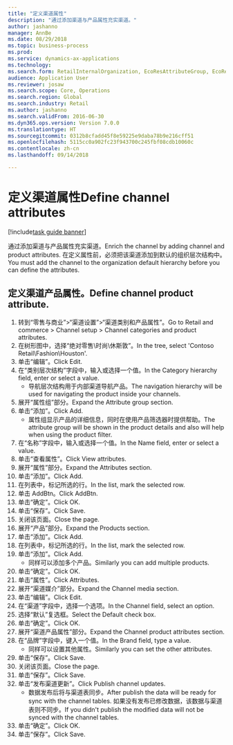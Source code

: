 ```yaml
--- 
title: "定义渠道属性"
description: "通过添加渠道与产品属性充实渠道。"
author: jashanno
manager: AnnBe
ms.date: 08/29/2018
ms.topic: business-process
ms.prod: 
ms.service: dynamics-ax-applications
ms.technology: 
ms.search.form: RetailInternalOrganization, EcoResAttributeGroup, EcoResAttributeGroupAttribute, RetailAddChannelItems, RetailCatalogProductAttributeValue, RetailMedia
audience: Application User
ms.reviewer: josaw
ms.search.scope: Core, Operations
ms.search.region: Global
ms.search.industry: Retail
ms.author: jashanno
ms.search.validFrom: 2016-06-30
ms.dyn365.ops.version: Version 7.0.0
ms.translationtype: HT
ms.sourcegitcommit: 0312b8cfadd45f8e59225e9daba78b9e216cff51
ms.openlocfilehash: 5115cc0a902fc23f943700c245fbf08cdb10060c
ms.contentlocale: zh-cn
ms.lasthandoff: 09/14/2018

---
```

# <a name="define-channel-attributes"></a><span data-ttu-id="1c15a-103">定义渠道属性</span><span class="sxs-lookup"><span data-stu-id="1c15a-103">Define channel attributes</span></span>

[!include[task guide banner](../includes/task-guide-banner.md)]

<span data-ttu-id="1c15a-104">通过添加渠道与产品属性充实渠道。</span><span class="sxs-lookup"><span data-stu-id="1c15a-104">Enrich the channel by adding channel and product attributes.</span></span> <span data-ttu-id="1c15a-105">在定义属性前，必须把该渠道添加到默认的组织层次结构中。</span><span class="sxs-lookup"><span data-stu-id="1c15a-105">You must add the channel to the organization default hierarchy before you can define the attributes.</span></span>


## <a name="define-channel-product-attribute"></a><span data-ttu-id="1c15a-106">定义渠道产品属性。</span><span class="sxs-lookup"><span data-stu-id="1c15a-106">Define channel product attribute.</span></span>
1. <span data-ttu-id="1c15a-107">转到“零售与商业”>“渠道设置”>“渠道类别和产品属性”。</span><span class="sxs-lookup"><span data-stu-id="1c15a-107">Go to Retail and commerce > Channel setup > Channel categories and product attributes.</span></span>
2. <span data-ttu-id="1c15a-108">在树形图中，选择“绝对零售\时尚\休斯敦”。</span><span class="sxs-lookup"><span data-stu-id="1c15a-108">In the tree, select 'Contoso Retail\Fashion\Houston'.</span></span>
3. <span data-ttu-id="1c15a-109">单击“编辑”。</span><span class="sxs-lookup"><span data-stu-id="1c15a-109">Click Edit.</span></span>
4. <span data-ttu-id="1c15a-110">在“类别层次结构”字段中，输入或选择一个值。</span><span class="sxs-lookup"><span data-stu-id="1c15a-110">In the Category hierarchy field, enter or select a value.</span></span>
    * <span data-ttu-id="1c15a-111">导航层次结构用于内部渠道导航产品。</span><span class="sxs-lookup"><span data-stu-id="1c15a-111">The navigation hierarchy will be used for navigating the product inside your channels.</span></span>  
5. <span data-ttu-id="1c15a-112">展开“属性组”部分。</span><span class="sxs-lookup"><span data-stu-id="1c15a-112">Expand the Attribute group section.</span></span>
6. <span data-ttu-id="1c15a-113">单击“添加”。</span><span class="sxs-lookup"><span data-stu-id="1c15a-113">Click Add.</span></span>
    * <span data-ttu-id="1c15a-114">属性组显示产品的详细信息，同时在使用产品筛选器时提供帮助。</span><span class="sxs-lookup"><span data-stu-id="1c15a-114">The attribute group will be shown in the product details and also will help when using the product filter.</span></span>  
7. <span data-ttu-id="1c15a-115">在“名称”字段中，输入或选择一个值。</span><span class="sxs-lookup"><span data-stu-id="1c15a-115">In the Name field, enter or select a value.</span></span>
8. <span data-ttu-id="1c15a-116">单击“查看属性”。</span><span class="sxs-lookup"><span data-stu-id="1c15a-116">Click View attributes.</span></span>
9. <span data-ttu-id="1c15a-117">展开“属性”部分。</span><span class="sxs-lookup"><span data-stu-id="1c15a-117">Expand the Attributes section.</span></span>
10. <span data-ttu-id="1c15a-118">单击“添加”。</span><span class="sxs-lookup"><span data-stu-id="1c15a-118">Click Add.</span></span>
11. <span data-ttu-id="1c15a-119">在列表中，标记所选的行。</span><span class="sxs-lookup"><span data-stu-id="1c15a-119">In the list, mark the selected row.</span></span>
12. <span data-ttu-id="1c15a-120">单击 AddBtn。</span><span class="sxs-lookup"><span data-stu-id="1c15a-120">Click AddBtn.</span></span>
13. <span data-ttu-id="1c15a-121">单击“确定”。</span><span class="sxs-lookup"><span data-stu-id="1c15a-121">Click OK.</span></span>
14. <span data-ttu-id="1c15a-122">单击“保存”。</span><span class="sxs-lookup"><span data-stu-id="1c15a-122">Click Save.</span></span>
15. <span data-ttu-id="1c15a-123">关闭该页面。</span><span class="sxs-lookup"><span data-stu-id="1c15a-123">Close the page.</span></span>
16. <span data-ttu-id="1c15a-124">展开“产品”部分。</span><span class="sxs-lookup"><span data-stu-id="1c15a-124">Expand the Products section.</span></span>
17. <span data-ttu-id="1c15a-125">单击“添加”。</span><span class="sxs-lookup"><span data-stu-id="1c15a-125">Click Add.</span></span>
18. <span data-ttu-id="1c15a-126">在列表中，标记所选的行。</span><span class="sxs-lookup"><span data-stu-id="1c15a-126">In the list, mark the selected row.</span></span>
19. <span data-ttu-id="1c15a-127">单击“添加”。</span><span class="sxs-lookup"><span data-stu-id="1c15a-127">Click Add.</span></span>
    * <span data-ttu-id="1c15a-128">同样可以添加多个产品。</span><span class="sxs-lookup"><span data-stu-id="1c15a-128">Similarly you can add multiple products.</span></span>  
20. <span data-ttu-id="1c15a-129">单击“确定”。</span><span class="sxs-lookup"><span data-stu-id="1c15a-129">Click OK.</span></span>
21. <span data-ttu-id="1c15a-130">单击“属性”。</span><span class="sxs-lookup"><span data-stu-id="1c15a-130">Click Attributes.</span></span>
22. <span data-ttu-id="1c15a-131">展开“渠道媒介”部分。</span><span class="sxs-lookup"><span data-stu-id="1c15a-131">Expand the Channel media section.</span></span>
23. <span data-ttu-id="1c15a-132">单击“编辑”。</span><span class="sxs-lookup"><span data-stu-id="1c15a-132">Click Edit.</span></span>
24. <span data-ttu-id="1c15a-133">在“渠道”字段中，选择一个选项。</span><span class="sxs-lookup"><span data-stu-id="1c15a-133">In the Channel field, select an option.</span></span>
25. <span data-ttu-id="1c15a-134">选择“默认”复选框。</span><span class="sxs-lookup"><span data-stu-id="1c15a-134">Select the Default check box.</span></span>
26. <span data-ttu-id="1c15a-135">单击“确定”。</span><span class="sxs-lookup"><span data-stu-id="1c15a-135">Click OK.</span></span>
27. <span data-ttu-id="1c15a-136">展开“渠道产品属性”部分。</span><span class="sxs-lookup"><span data-stu-id="1c15a-136">Expand the Channel product attributes section.</span></span>
28. <span data-ttu-id="1c15a-137">在“品牌”字段中，键入一个值。</span><span class="sxs-lookup"><span data-stu-id="1c15a-137">In the Brand field, type a value.</span></span>
    * <span data-ttu-id="1c15a-138">同样可以设置其他属性。</span><span class="sxs-lookup"><span data-stu-id="1c15a-138">Similarly you can set the other attributes.</span></span>  
29. <span data-ttu-id="1c15a-139">单击“保存”。</span><span class="sxs-lookup"><span data-stu-id="1c15a-139">Click Save.</span></span>
30. <span data-ttu-id="1c15a-140">关闭该页面。</span><span class="sxs-lookup"><span data-stu-id="1c15a-140">Close the page.</span></span>
31. <span data-ttu-id="1c15a-141">单击“保存”。</span><span class="sxs-lookup"><span data-stu-id="1c15a-141">Click Save.</span></span>
32. <span data-ttu-id="1c15a-142">单击“发布渠道更新”。</span><span class="sxs-lookup"><span data-stu-id="1c15a-142">Click Publish channel updates.</span></span>
    * <span data-ttu-id="1c15a-143">数据发布后将与渠道表同步。</span><span class="sxs-lookup"><span data-stu-id="1c15a-143">After publish the data will be ready for sync with the channel tables.</span></span> <span data-ttu-id="1c15a-144">如果没有发布已修改数据，该数据与渠道表则不同步。</span><span class="sxs-lookup"><span data-stu-id="1c15a-144">If you didn't publish the modified data will not be synced with the channel tables.</span></span>  
33. <span data-ttu-id="1c15a-145">单击“确定”。</span><span class="sxs-lookup"><span data-stu-id="1c15a-145">Click OK.</span></span>
34. <span data-ttu-id="1c15a-146">单击“保存”。</span><span class="sxs-lookup"><span data-stu-id="1c15a-146">Click Save.</span></span>


